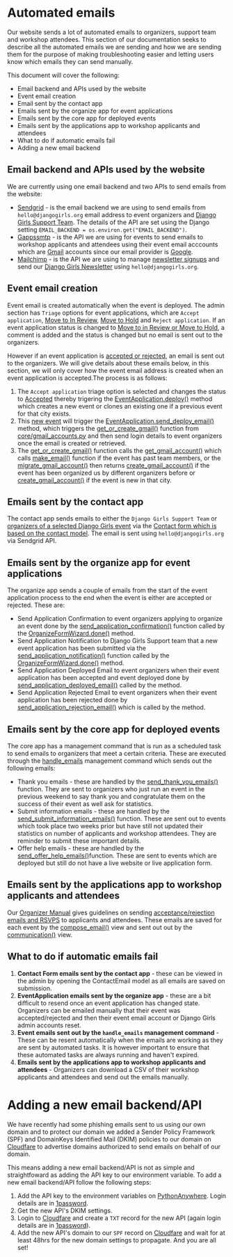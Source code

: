 # Automated emails
Our website sends a lot of automated emails to organizers, support team and workshop attendees. This section of our documentation seeks to describe all the automated emails we are sending and how we are sending them for the purpose of making troubleshooting easier and letting users know which emails they can send manually. 

This document will cover the following:
- Email backend and APIs used by the website
- Event email creation
- Email sent by the contact app
- Emails sent by the organize app for event applications
- Emails sent by the core app for deployed events
- Emails sent by the applications app to workshop applicants and attendees
- What to do if automatic emails fail
- Adding a new email backend

## Email backend and APIs used by the website
We are currently using one email backend and two APIs to send emails from the website:
- [Sendgrid](https://sendgrid.com/) - is the email backend we are using to send emails from `hello@djangogirls.org` email address to event organizers and [Django Girls Support Team](). The details of the API are set using the Django setting `EMAIL_BACKEND = os.environ.get("EMAIL_BACKEND")`.
- [Gappssmtp](https://workspace.google.com/) - is the API we are using for events to send emails to workshop applicants and attendees using their event email acccounts which are [Gmail](https://mail.google.com/) accounts since our email provider is [Google](https://workspace.google.com/).
- [Mailchimp](https://mailchimp.com/) - is the API we are using to manage [newsletter signups](https://djangogirls.org/en/newsletter/) and send our [Django Girls Newsletter](https://djangogirls.org/en/newsletter/) using `hello@djangogirls.org`.

## Event email creation
Event email is created automatically when the event is deployed. 
The admin section has `Triage` options for event applications, which are `Accept application`, [Move to In Review](https://github.com/DjangoGirls/djangogirls/blob/main/organize/admin.py#L24-L25), [Move to Hold](https://github.com/DjangoGirls/djangogirls/blob/main/organize/admin.py#L16-L17) and `Reject application`. If an event application status is changed to [Move to in Review or Move to Hold](https://github.com/DjangoGirls/djangogirls/blob/main/organize/admin.py#L155-L156), a comment is added and the status is changed but no email is sent out to the organizers. 

However if an event application is [accepted or rejected](https://github.com/DjangoGirls/djangogirls/blob/main/organize/admin.py#L157-L172), an email is sent out to the organizers. We will give details about these emails below, in this section, we will only cover how the event email address is created when an event application is accepted.The process is as follows:

1. The `Accept application` triage option is selected and changes the status to [Accepted](https://github.com/DjangoGirls/djangogirls/blob/main/organize/admin.py#L168-L169) thereby trigering the [EventApplication.deploy()](https://github.com/DjangoGirls/djangogirls/blob/main/organize/models.py#L212-L252) method which creates a new event or clones an existing one if a previous event for that city exists. 
2. This [new event](https://github.com/DjangoGirls/djangogirls/blob/main/organize/admin.py#L170-L172) will trigger the [EventApplication.send_deploy_email()](https://github.com/DjangoGirls/djangogirls/blob/main/organize/models.py#L254-L266) method, which triggers the [get_or_create_gmail()](https://github.com/DjangoGirls/djangogirls/blob/main/core/gmail_accounts.py#L121-L138) function from [core/gmail_accounts.py](https://github.com/DjangoGirls/djangogirls/blob/main/core/gmail_accounts.py) and then send login details to event organizers once the email is created or retrieved.
3. The [get_or_create_gmail()](https://github.com/DjangoGirls/djangogirls/blob/main/core/gmail_accounts.py#L121-L138) function calls the [get_gmail_account()](https://github.com/DjangoGirls/djangogirls/blob/main/core/gmail_accounts.py#L106-L118) which calls [make_email()](https://github.com/DjangoGirls/djangogirls/blob/main/core/gmail_accounts.py#L43-L45) function if the event has past team members, or the [migrate_gmail_account()](https://github.com/DjangoGirls/djangogirls/blob/main/core/gmail_accounts.py#L72-L103) then returns [create_gmail_account()](https://github.com/DjangoGirls/djangogirls/blob/main/core/gmail_accounts.py#L48-L69) if the event has been organized us by different organizers before or [create_gmail_account()](https://github.com/DjangoGirls/djangogirls/blob/main/core/gmail_accounts.py#L48-L69) if the event is new in that city.

## Emails sent by the contact app
The contact app sends emails to either the `Django Girls Support Team` or [organizers of a selected Django Girls event](https://github.com/DjangoGirls/djangogirls/blob/main/contact/forms.py#L11-L15) via the [Contact form which is based on the contact model](https://github.com/DjangoGirls/djangogirls/blob/main/contact/models.py#L39-L54). The email is sent using `hello@djangogirls.org` via Sendgrid API.

## Emails sent by the organize app for event applications
The organize app sends a couple of emails from the start of the event application process to the end when the event is either are accepted or rejected. These are:

- Send Application Confirmation to event organizers applying to organize an event done by the [send_application_confirmation()](https://github.com/DjangoGirls/djangogirls/blob/main/organize/emails.py#L6-L15) function called by the [OrganizeFormWizard.done()](https://github.com/DjangoGirls/djangogirls/blob/main/organize/views.py#L47) method.
- Send Application Notification to Django Girls Support team that a new event application has been submitted via the [send_application_notification()](https://github.com/DjangoGirls/djangogirls/blob/main/organize/emails.py#L18-L32) function called by the [OrganizeFormWizard.done()](https://github.com/DjangoGirls/djangogirls/blob/main/organize/views.py#L48) method.
- Send Application Deployed Email to event organizers when their event application has been accepted and event deployed done by [send_application_deployed_email()](https://github.com/DjangoGirls/djangogirls/blob/main/organize/emails.py#L35-L45) called by the []() method.
- Send Application Rejected Email to event organizers when their event application has been rejected done by [send_application_rejection_email()](https://github.com/DjangoGirls/djangogirls/blob/main/organize/emails.py#L48-L57) which is called by the []() method.

## Emails sent by the core app for deployed events 
The core app has a management command that is run as a scheduled task to send emails to organizers that meet a certain criteria. These are executed through the [handle_emails](https://github.com/DjangoGirls/djangogirls/blob/main/core/management/commands/handle_emails.py) management command which sends out the following emails:
- Thank you emails - these are handled by the [send_thank_you_emails()](https://github.com/DjangoGirls/djangogirls/blob/main/core/management/commands/handle_emails.py#L54-L68) function. They are sent to organizers who just run an event in the previous weekend to say thank you and congratulate them on the success of their event as well ask for statistics.
- Submit information emails - these are handled by the [send_submit_information_emails()](https://github.com/DjangoGirls/djangogirls/blob/main/core/management/commands/handle_emails.py#L71-L89) function. These are sent out to events which took place two weeks prior but have still not updated their statistics on number of applicants and workshop attendees. They are reminder to submit these important details.
- Offer help emails - these are handled by the [send_offer_help_emails()](https://github.com/DjangoGirls/djangogirls/blob/main/core/management/commands/handle_emails.py#L92-L125)function. These are sent to events which are deployed but still do not have a live website or live application form.

## Emails sent by the applications app to workshop applicants and attendees
Our [Organizer Manual](https://organize.djangogirls.org/) gives guidelines on sending [acceptance/rejection emails and RSVPS](https://organize.djangogirls.org/application_form/communication) to applicants and attendees. These emails are saved for each event by the [compose_email()](https://github.com/DjangoGirls/djangogirls/blob/main/applications/views.py#L211-L239) view and sent out out by the [communication()](https://github.com/DjangoGirls/djangogirls/blob/main/applications/views.py#L195-L208) view.

## What to do if automatic emails fail
1. **Contact Form emails sent by the contact app** - these can be viewed in the admin by opening the ContactEmail model as all emails are saved on submission.
2. **EventApplication emails sent by the organize app** - these are a bit difficult to resend once an event application has changed state. Organizers can be emailed manually that their event was accepted/rejected and then their event email account or Django Girls admin accounts reset.
3. **Event emails sent out by the `handle_emails` management command** - These can be resent automatically when the emails are working as they are sent by automated tasks. It is however important to ensure that these automated tasks are always running and haven't expired.
4. **Emails sent by the applications app to workshop applicants and attendees** - Organizers can download a CSV of their workshop applicants and attendees and send out the emails manually.

# Adding a new email backend/API
We have recently had some phishing emails sent to us using our own domain and to protect our domain we added a Sender Policy Framework (SPF) and DomainKeys Identified Mail (DKIM) policies to our domain on [Cloudfare](https://www.cloudflare.com/) to advertise domains authorized to send emails on behalf of our domain. 

This means adding a new email backend/API is not as simple and straightfoward as adding the API key to our environment variable. To add a new email backend/API follow the following steps:

1. Add the API key to the environment variables on [PythonAnywhere](https://www.pythonanywhere.com/). Login details are in [1password](https://1password.com/).
2. Get the new API's DKIM settings.
3. Login to [Cloudfare](https://www.cloudflare.com/) and create a `TXT` record for the new API (again login details are in [1password](https://1password.com/)).
4. Add the new API's domain to our `SPF` record on [Cloudfare](https://www.cloudflare.com/) and wait for at least 48hrs for the new domain settings to propagate. And you are all set!
